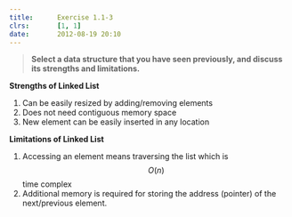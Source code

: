 ```yaml
---
title:      Exercise 1.1-3
clrs:       [1, 1]
date:       2012-08-19 20:10
---
```


>**Select a data structure that you have seen previously, and discuss its strengths and limitations.**

**Strengths of Linked List**

1. Can be easily resized by adding/removing elements
2. Does not need contiguous memory space
3. New element can be easily inserted in any location


**Limitations of Linked List**

1. Accessing an element means traversing the list which is $$O(n)$$ time complex
2. Additional memory is required for storing the address (pointer) of the next/previous element.